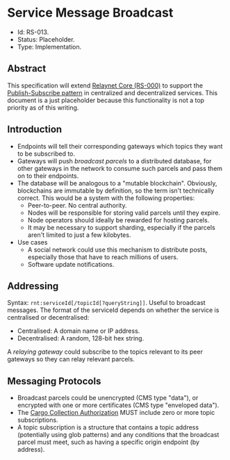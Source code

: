 # Service Message Broadcast

- Id: RS-013.
- Status: Placeholder.
- Type: Implementation.

## Abstract

This specification will extend [Relaynet Core (RS-000)](rs000-core.md) to support the [Publish-Subscribe pattern](https://www.enterpriseintegrationpatterns.com/patterns/messaging/PublishSubscribeChannel.html) in centralized and decentralized services. This document is a just placeholder because this functionality is not a top priority as of this writing.

## Introduction

- Endpoints will tell their corresponding gateways which topics they want to be subscribed to.
- Gateways will push _broadcast parcels_ to a distributed database, for other gateways in the network to consume such parcels and pass them on to their endpoints.
- The database will be analogous to a "mutable blockchain". Obviously, blockchains are immutable by definition, so the term isn't technically correct. This would be a system with the following properties:
  - Peer-to-peer. No central authority.
  - Nodes will be responsible for storing valid parcels until they expire.
  - Node operators should ideally be rewarded for hosting parcels.
  - It may be necessary to support sharding, especially if the parcels aren't limited to just a few kilobytes.
- Use cases
  - A social network could use this mechanism to distribute posts, especially those that have to reach millions of users.
  - Software update notifications.

## Addressing

Syntax: `rnt:serviceId[/topicId[?queryString]]`. Useful to broadcast messages. The format of the serviceId depends on whether the service is centralised or decentralised:

- Centralised: A domain name or IP address.
- Decentralised: A random, 128-bit hex string.

A _relaying gateway_ could subscribe to the topics relevant to its peer gateways so they can relay relevant parcels.

## Messaging Protocols

- Broadcast parcels could be unencrypted (CMS type "data"), or encrypted with one or more certificates (CMS type "enveloped data").
- The [Cargo Collection Authorization](rs000-core.md#cargo-collection-authorization-cca) MUST include zero or more topic subscriptions.
- A topic subscription is a structure that contains a topic address (potentially using glob patterns) and any conditions that the broadcast parcel must meet, such as having a specific origin endpoint (by address).
